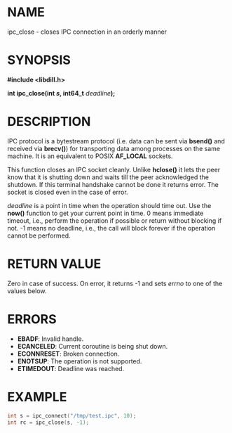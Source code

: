 # NAME

ipc_close - closes IPC connection in an orderly manner

# SYNOPSIS

**#include &lt;libdill.h>**

**int ipc_close(int **_s_**, int64_t** _deadline_**);**

# DESCRIPTION

IPC protocol is a bytestream protocol (i.e. data can be sent via **bsend()** and received via **brecv()**) for transporting data among processes on the same machine. It is an equivalent to POSIX **AF_LOCAL** sockets.

This function closes an IPC socket cleanly. Unlike **hclose()** it lets the peer know that it is shutting down and waits till the peer acknowledged the shutdown. If this terminal handshake cannot be done it returns error. The socket is closed even in the case of error.

_deadline_ is a point in time when the operation should time out. Use the **now()** function to get your current point in time. 0 means immediate timeout, i.e., perform the operation if possible or return without blocking if not. -1 means no deadline, i.e., the call will block forever if the operation cannot be performed.

# RETURN VALUE

Zero in case of success. On error, it returns -1 and sets _errno_ to one of the values below.

# ERRORS

* **EBADF**: Invalid handle.
* **ECANCELED**: Current coroutine is being shut down.
* **ECONNRESET**: Broken connection.
* **ENOTSUP**: The operation is not supported.
* **ETIMEDOUT**: Deadline was reached.

# EXAMPLE

```c
int s = ipc_connect("/tmp/test.ipc", 10);
int rc = ipc_close(s, -1);
```
